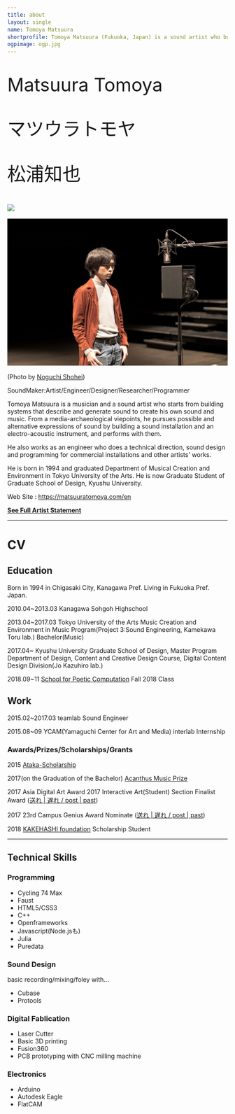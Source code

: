 ```yaml
---
title: about
layout: single
name: Tomoya Matsuura
shortprofile: Tomoya Matsuura (Fukuoka, Japan) is a sound artist who builds systems that describe and generate sound. These take the form of music, sound installations, and instruments.
ogpimage: ogp.jpg
---
```

<p style="font-size:300%; margin:1em 0;">
Matsuura Tomoya
</p>
<p style="font-size:300%; margin:1em 0;">
マツウラトモヤ
</p>
<p style="font-size:300%; margin:1em 0;">
松浦知也
</p>


![](profile2.jpg)

![](profile.jpg)

(Photo by [Noguchi Shohei](https://ngcsh.tumblr.com))

SoundMaker:Artist/Engineer/Designer/Researcher/Programmer

Tomoya Matsuura is a musician and a sound artist who starts from building systems that describe and generate sound to create his own sound and music. From a media-archaeological viepoints, he pursues possible and alternative expressions of sound by building a sound installation and an electro-acoustic instrument, and performs with them.

He also works as an engineer who does a technical direction, sound design and programming for commercial installations and other artists' works.

He is born in 1994 and graduated Department of Musical Creation and Environment in Tokyo University of the Arts. He is now Graduate Student of Graduate School of Design, Kyushu University.

Web Site : <https://matsuuratomoya.com/en>

**[See Full Artist Statement](./statement)**

---

# CV

## Education

Born in 1994 in Chigasaki City, Kanagawa Pref. Living in Fukuoka Pref. Japan.

2010.04~2013.03 Kanagawa Sohgoh Highschool

2013.04~2017.03 Tokyo University of the Arts Music Creation and Environment in Music Program(Project 3:Sound Engineering, Kamekawa Toru lab.) Bachelor(Music)

2017.04~ Kyushu University Graduate School of Design, Master Program Department of Design, Content and Creative Design Course, Digital Content Design Division(Jo Kazuhiro lab.)

2018.09~11 [School for Poetic Computation](https://sfpc.io) Fall 2018 Class

## Work

2015.02~2017.03 teamlab Sound Engineer

2015.08~09 YCAM(Yamaguchi Center for Art and Media) interlab Internship


### Awards/Prizes/Scholarships/Grants

2015 [Ataka-Scholarship](https://www.geidai.ac.jp/life/scholarship/geidai_scholarship)

2017(on the Graduation of the Bachelor) [Acanthus Music Prize](https://www.geidai.ac.jp/information/prize/acanthus)

2017 Asia Digital Art Award 2017 Interactive Art(Student) Section Finalist Award ([送れ | 遅れ / post | past](/works/post-past_sotsuten))

2017 23rd Campus Genius Award Nominate ([送れ | 遅れ / post | past](/works/post-past_sotsuten))

2018 [KAKEHASHI foundation](https://kakehashi-foundation.jp) Scholarship Student

---

## Technical Skills

### Programming

- Cycling 74 Max
- Faust
- HTML5/CSS3
- C++
- Openframeworks
- Javascript(Node.jsも)
- Julia
- Puredata

### Sound Design

basic recording/mixing/foley with...

- Cubase
- Protools

### Digital Fablication

- Laser Cutter
- Basic 3D printing
- Fusion360
- PCB prototyping with CNC milling machine

### Electronics

- Arduino
- Autodesk Eagle
- FlatCAM
